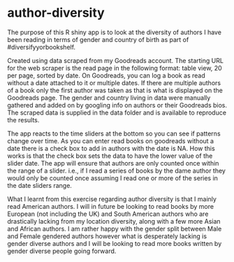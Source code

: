 # author-diversity


The purpose of this R shiny app is to look at the diversity of authors I have been reading in terms of gender and country of birth as part of #diversifyyorbookshelf.

Created using data scraped from my Goodreads account. 
The starting URL for the web scraper is the read page in the following format: table view, 20 per page, sorted by date. 
On Goodreads, you can log a book as read without a date attached to it or multiple dates. 
If there are multiple authors of a book only the first author was taken as that is what is displayed on the Goodreads page.
The gender and country living in data were manually gathered and added on by googling info on authors or their Goodreads bios. 
The scraped data is supplied in the data folder and is available to reproduce the results. 

The app reacts to the time sliders at the bottom so you can see if patterns change over time. 
As you can enter read books on goodreads without a date there is a check box to add in authors with the date is NA. How this works is that the check box sets the data to have the lower value of the slider date. 
The app will ensure that authors are only counted once within the range of a slider. i.e., if I read a series of books by the dame author they would only be counted once assuming I read one or more of the series in the date sliders range. 


What I learnt from this exercise regarding author diversity is that I mainly read American authors. I will in future be looking to read books by more European (not including the UK) and South American authors who are drastically lacking from my location diversity, along with a few more Asian and African authors.
I am rather happy with the gender split between Male and Female gendered authors however what is desperately lacking is gender diverse authors and I will be looking to read more books written by gender diverse people going forward.




